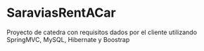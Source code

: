 # SaraviasRentACar
Proyecto de catedra con requisitos dados por el cliente utilizando SpringMVC, MySQL, Hibernate y Boostrap
